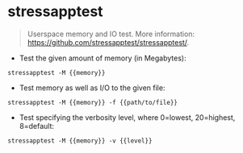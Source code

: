 # stressapptest

> Userspace memory and IO test.
> More information: <https://github.com/stressapptest/stressapptest/>.

- Test the given amount of memory (in Megabytes):

`stressapptest -M {{memory}}`

- Test memory as well as I/O to the given file:

`stressapptest -M {{memory}} -f {{path/to/file}}`

- Test specifying the verbosity level, where 0=lowest, 20=highest, 8=default:

`stressapptest -M {{memory}} -v {{level}}`
